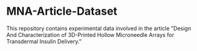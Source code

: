 # MNA-Article-Dataset
This repository contains experimental data involved in the article "Design And Characterization of 3D-Printed Hollow Microneedle Arrays for Transdermal Insulin Delivery."

